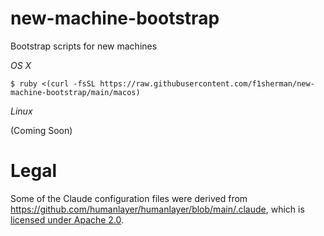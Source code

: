 # new-machine-bootstrap
Bootstrap scripts for new machines

*OS X*

```shell
$ ruby <(curl -fsSL https://raw.githubusercontent.com/f1sherman/new-machine-bootstrap/main/macos)
```

*Linux*

(Coming Soon)

# Legal

Some of the Claude configuration files were derived from https://github.com/humanlayer/humanlayer/blob/main/.claude, which is [licensed under Apache 2.0](https://github.com/humanlayer/humanlayer/blob/006d7d6cc5c6aedc6665ccfd7479596e0fb09288/LICENSE).
